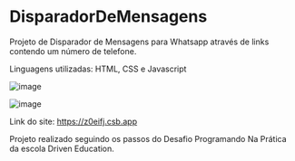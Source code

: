 # DisparadorDeMensagens

Projeto de Disparador de Mensagens para Whatsapp através de links contendo um número de telefone.

Linguagens utilizadas: HTML, CSS e Javascript

![image](https://user-images.githubusercontent.com/95457629/165322637-13219014-1153-4cc2-af35-6a4f66959893.png)

![image](https://user-images.githubusercontent.com/95457629/165368936-d8d31ccd-0ee1-4fba-ad80-9499a4bed3db.png)

Link do site: https://z0eifj.csb.app

Projeto realizado seguindo os passos do Desafio Programando Na Prática da escola Driven Education.


